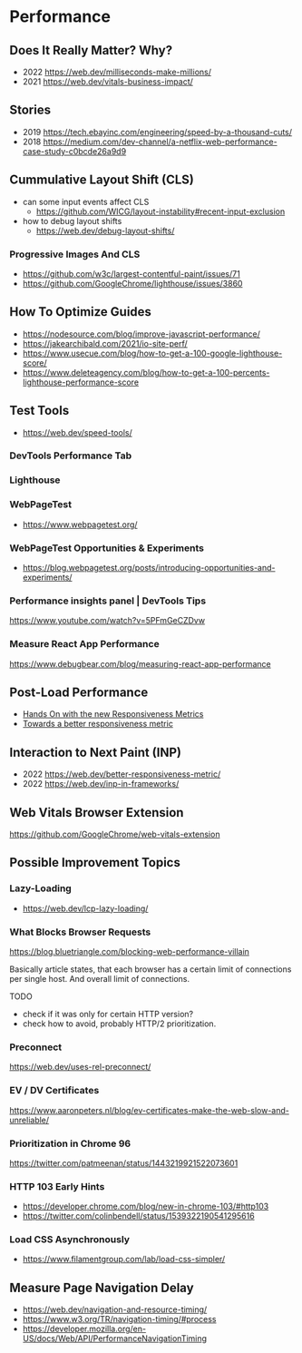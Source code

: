 # Performance

## Does It Really Matter? Why?
- 2022 https://web.dev/milliseconds-make-millions/
- 2021 https://web.dev/vitals-business-impact/

## Stories
- 2019 https://tech.ebayinc.com/engineering/speed-by-a-thousand-cuts/
- 2018 https://medium.com/dev-channel/a-netflix-web-performance-case-study-c0bcde26a9d9

## Cummulative Layout Shift (CLS)
- can some input events affect CLS
  - https://github.com/WICG/layout-instability#recent-input-exclusion
- how to debug layout shifts 
  - https://web.dev/debug-layout-shifts/

### Progressive Images And CLS
- https://github.com/w3c/largest-contentful-paint/issues/71
- https://github.com/GoogleChrome/lighthouse/issues/3860

## How To Optimize Guides
- https://nodesource.com/blog/improve-javascript-performance/
- https://jakearchibald.com/2021/io-site-perf/
- https://www.usecue.com/blog/how-to-get-a-100-google-lighthouse-score/
- https://www.deleteagency.com/blog/how-to-get-a-100-percents-lighthouse-performance-score

## Test Tools
- https://web.dev/speed-tools/

### DevTools Performance Tab

### Lighthouse

### WebPageTest
- https://www.webpagetest.org/

### WebPageTest Opportunities & Experiments
- https://blog.webpagetest.org/posts/introducing-opportunities-and-experiments/

### Performance insights panel | DevTools Tips
https://www.youtube.com/watch?v=5PFmGeCZDvw

### Measure React App Performance
https://www.debugbear.com/blog/measuring-react-app-performance

## Post-Load Performance
- [Hands On with the new Responsiveness Metrics](https://calendar.perfplanet.com/2021/hands-on-with-the-new-responsiveness-metrics/)
- [Towards a better responsiveness metric](https://web.dev/better-responsiveness-metric/#group-events-into-interactions)

## Interaction to Next Paint (INP)
- 2022 https://web.dev/better-responsiveness-metric/
- 2022 https://web.dev/inp-in-frameworks/

## Web Vitals Browser Extension
https://github.com/GoogleChrome/web-vitals-extension

## Possible Improvement Topics

### Lazy-Loading
- https://web.dev/lcp-lazy-loading/

### What Blocks Browser Requests

https://blog.bluetriangle.com/blocking-web-performance-villain

Basically article states, that each browser has a certain limit of connections per single host. And overall limit of connections.

TODO
- check if it was only for certain HTTP version?
- check how to avoid, probably HTTP/2 prioritization.

### Preconnect
https://web.dev/uses-rel-preconnect/

### EV / DV Certificates
https://www.aaronpeters.nl/blog/ev-certificates-make-the-web-slow-and-unreliable/

### Prioritization in Chrome 96
https://twitter.com/patmeenan/status/1443219921522073601

### HTTP 103 Early Hints
- https://developer.chrome.com/blog/new-in-chrome-103/#http103
- https://twitter.com/colinbendell/status/1539322190541295616

### Load CSS Asynchronously
- https://www.filamentgroup.com/lab/load-css-simpler/

## Measure Page Navigation Delay
- https://web.dev/navigation-and-resource-timing/
- https://www.w3.org/TR/navigation-timing/#process
- https://developer.mozilla.org/en-US/docs/Web/API/PerformanceNavigationTiming
